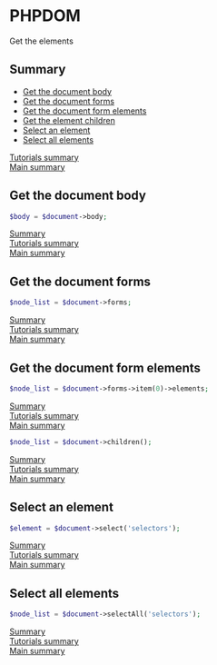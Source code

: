 # <a name="title"></a>PHPDOM

Get the elements

## <a name="summary"></a>Summary
* [Get the document body](#get-the-document-body)
* [Get the document forms](#get-the-document-forms)
* [Get the document form elements](#get-the-document-form-elements)
* [Get the element children](#get-the-element-children)
* [Select an element](#select-an-element)
* [Select all elements](#select-all-elements)

[Tutorials summary](./index.md#summary)<br />
[Main summary](../readme.md#summary)

## <a name="get-the-document-body">Get the document body</a>
````PHP
$body = $document->body;
````
[Summary](#summary)<br />
[Tutorials summary](./index.md#summary)<br />
[Main summary](../readme.md#summary)

## <a name="get-the-document-forms">Get the document forms</a>
````PHP
$node_list = $document->forms;
````
[Summary](#summary)<br />
[Tutorials summary](./index.md#summary)<br />
[Main summary](../readme.md#summary)

## <a name="get-the-document-form-elements">Get the document form elements</a>
````PHP
$node_list = $document->forms->item(0)->elements;
````
[Summary](#summary)<br />
[Tutorials summary](./index.md#summary)<br />
[Main summary](../readme.md#summary)

````PHP
$node_list = $document->children();
````
[Summary](#summary)<br />
[Tutorials summary](./index.md#summary)<br />
[Main summary](../readme.md#summary)

## <a name="select-an-element">Select an element</a>
````PHP
$element = $document->select('selectors');
````
[Summary](#summary)<br />
[Tutorials summary](./index.md#summary)<br />
[Main summary](../readme.md#summary)

## <a name="select-all-elements">Select all elements</a>
````PHP
$node_list = $document->selectAll('selectors');
````
[Summary](#summary)<br />
[Tutorials summary](./index.md#summary)<br />
[Main summary](../readme.md#summary)